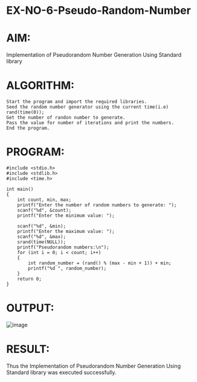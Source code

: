 # EX-NO-6-Pseudo-Random-Number

# AIM: 
Implementation of Pseudorandom Number Generation Using Standard library

# ALGORITHM:
```
Start the program and import the required libraries.
Seed the random number generator using the current time(i.e) rand(time(0));
Get the number of randon number to generate.
Pass the value for number of iterations and print the numbers.
End the program.
```

# PROGRAM:
```
#include <stdio.h>
#include <stdlib.h>
#include <time.h>

int main() 
{
    int count, min, max;
    printf("Enter the number of random numbers to generate: ");
    scanf("%d", &count);
    printf("Enter the minimum value: ");
    
    scanf("%d", &min);
    printf("Enter the maximum value: ");
    scanf("%d", &max);
    srand(time(NULL));
    printf("Pseudorandom numbers:\n");   
    for (int i = 0; i < count; i++) 
    {
        int random_number = (rand() % (max - min + 1)) + min;
        printf("%d ", random_number);
    }
    return 0;
}
```


# OUTPUT:
![image](https://github.com/user-attachments/assets/eaad18f9-94ab-4e8d-9003-70b5e50ebea6)


# RESULT:
Thus the Implementation of Pseudorandom Number Generation Using Standard library was executed successfully.
